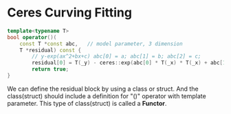# Ceres Curving Fitting

```cpp
template<typename T>
bool operator()(
    const T *const abc,   // model parameter, 3 dimension
    T *residual) const {
        // y-exp(ax^2+bx+c) abc[0] = a; abc[1] = b; abc[2] = c;
        residual[0] = T(_y) - ceres::exp(abc[0] * T(_x) * T(_x) + abc[1] * T(_x) + abc[2]);
        return true;
}
```

We can define the residual block by using a class or struct. And the class(struct) should include a definition for "()" operator with template parameter. This type of class(struct) is called a **Functor**.